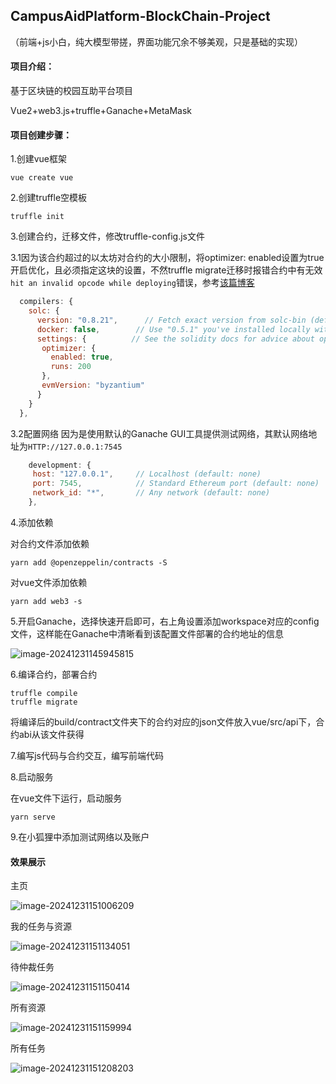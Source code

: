 ## CampusAidPlatform-BlockChain-Project

（前端+js小白，纯大模型带搓，界面功能冗余不够美观，只是基础的实现）

#### 项目介绍：

基于区块链的校园互助平台项目

Vue2+web3.js+truffle+Ganache+MetaMask



#### 项目创建步骤：

1.创建vue框架

```
vue create vue
```

2.创建truffle空模板

```
truffle init
```

3.创建合约，迁移文件，修改truffle-config.js文件

3.1因为该合约超过的以太坊对合约的大小限制，将optimizer: enabled设置为true开启优化，且必须指定这块的设置，不然truffle migrate迁移时报错合约中有无效`hit an invalid opcode while deploying`错误，参考[该篇博客](https://blog.csdn.net/qq_41146650/article/details/137090765)

```js
  compilers: {
    solc: {
      version: "0.8.21",      // Fetch exact version from solc-bin (default: truffle's version)
      docker: false,        // Use "0.5.1" you've installed locally with docker (default: false)
      settings: {          // See the solidity docs for advice about optimization and evmVersion
       optimizer: {
         enabled: true,
         runs: 200
       },
       evmVersion: "byzantium"
      }
    }
  },
```

3.2配置网络 因为是使用默认的Ganache GUI工具提供测试网络，其默认网络地址为`HTTP://127.0.0.1:7545`

```js
    development: {
     host: "127.0.0.1",     // Localhost (default: none)
     port: 7545,            // Standard Ethereum port (default: none)
     network_id: "*",       // Any network (default: none)
    },
```

4.添加依赖

对合约文件添加依赖

```shell
yarn add @openzeppelin/contracts -S
```

对vue文件添加依赖

```
yarn add web3 -s
```

5.开启Ganache，选择快速开启即可，右上角设置添加workspace对应的config文件，这样能在Ganache中清晰看到该配置文件部署的合约地址的信息

![image-20241231145945815](https://testingcf.jsdelivr.net/gh/c1ongyan/picture@main/img/202412311459943.png)

6.编译合约，部署合约

```
truffle compile
truffle migrate
```

将编译后的build/contract文件夹下的合约对应的json文件放入vue/src/api下，合约abi从该文件获得

7.编写js代码与合约交互，编写前端代码

8.启动服务 

在vue文件下运行，启动服务

```
yarn serve
```

9.在小狐狸中添加测试网络以及账户



#### 效果展示

主页





![image-20241231151006209](https://testingcf.jsdelivr.net/gh/c1ongyan/picture@main/img/202412311510254.png)

我的任务与资源

![image-20241231151134051](https://testingcf.jsdelivr.net/gh/c1ongyan/picture@main/img/202412311511107.png)

待仲裁任务

![image-20241231151150414](https://testingcf.jsdelivr.net/gh/c1ongyan/picture@main/img/202412311511456.png)

所有资源

![image-20241231151159994](https://testingcf.jsdelivr.net/gh/c1ongyan/picture@main/img/202412311512067.png)

所有任务

![image-20241231151208203](https://testingcf.jsdelivr.net/gh/c1ongyan/picture@main/img/202412311512340.png)